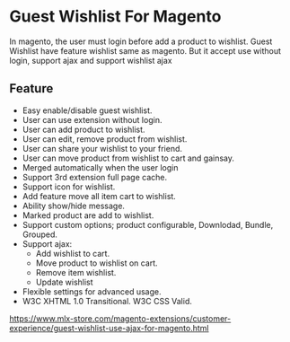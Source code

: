 # Guest Wishlist For Magento

In magento, the user must login before add a product to wishlist. Guest Wishlist have feature wishlist same as magento. But it accept use without login, support ajax and support wishlist ajax

## Feature

- Easy enable/disable guest wishlist.
- User can use extension without login.
- User can add product to wishlist.
- User can edit, remove product from wishlist.
- User can share your wishlist to your friend.
- User can move product from wishlist to cart and gainsay.
- Merged automatically when the user login
- Support 3rd extension full page cache.
- Support icon for wishlist.
- Add feature move all item cart to wishlist.
- Ability show/hide message.
- Marked product are add to wishlist.
- Support custom options; product configurable, Downlodad, Bundle, Grouped.
- Support ajax:
	- Add wishlist to cart.
	- Move product to wishlist on cart.
	- Remove item wishlist.
	- Update wishlist
- Flexible settings for advanced usage.
- W3C XHTML 1.0 Transitional. W3C CSS Valid.


https://www.mlx-store.com/magento-extensions/customer-experience/guest-wishlist-use-ajax-for-magento.html

